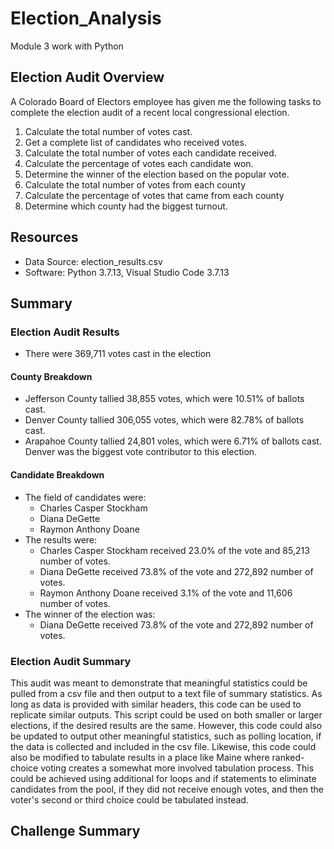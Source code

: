 # Election_Analysis
Module 3 work with Python

## Election Audit Overview
A Colorado Board of Electors employee has given me the following tasks to complete the election audit of a recent local congressional election.

1. Calculate the total number of votes cast.
2. Get a complete list of candidates who received votes.
3. Calculate the total number of votes each candidate received.
4. Calculate the percentage of votes each candidate won.
5. Determine the winner of the election based on the popular vote.
6. Calculate the total number of votes from each county
7. Calculate the percentage of votes that came from each county
8. Determine which county had the biggest turnout.

## Resources
- Data Source: election_results.csv
- Software: Python 3.7.13, Visual Studio Code 3.7.13

## Summary


### Election Audit Results
- There were 369,711 votes cast in the election

#### County Breakdown
- Jefferson County tallied 38,855 votes, which were 10.51% of ballots cast.
- Denver County tallied 306,055 votes, which were  82.78% of ballots cast.
- Arapahoe County tallied 24,801 voles, which were 6.71% of ballots cast.
Denver was the biggest vote contributor to this election.

#### Candidate Breakdown
- The field of candidates were:
  -   Charles Casper Stockham
  -   Diana DeGette
  -   Raymon Anthony Doane
- The results were:
  -   Charles Casper Stockham received 23.0% of the vote and 85,213 number of votes.
  -   Diana DeGette received 73.8% of the vote and 272,892 number of votes.
  -   Raymon Anthony Doane received 3.1% of the vote and 11,606 number of votes.
- The winner of the election was:
  -   Diana DeGette received 73.8% of the vote and 272,892 number of votes.

### Election Audit Summary
This audit was meant to demonstrate that meaningful statistics could be pulled from a csv file and then output to a text file of summary statistics.  As long as data is provided with similar headers, this code can be used to replicate similar outputs.  This script could be used on both smaller or larger elections, if the desired results are the same.  However, this code could also be updated to output other meaningful statistics, such as polling location, if the data is collected and included in the csv file.  Likewise, this code could also be modified to tabulate results in a place like Maine where ranked-choice voting creates a somewhat more involved tabulation process.  This could be achieved using additional for loops and if statements to eliminate candidates from the pool, if they did not receive enough votes, and then the voter's second or third choice could be tabulated instead.

## Challenge Summary
